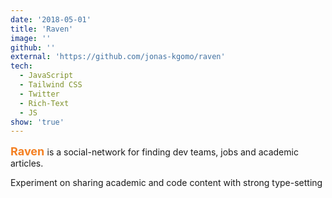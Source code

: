 ```yaml
---
date: '2018-05-01'
title: 'Raven'
image: ''
github: ''
external: 'https://github.com/jonas-kgomo/raven'
tech:
  - JavaScript
  - Tailwind CSS
  - Twitter
  - Rich-Text
  - JS
show: 'true'
---
```


<b style="display:inline; font-size:18px; color: #f48023" >Raven </b>is a social-network for finding dev teams, jobs and academic articles.

<p>Experiment on sharing academic and code content with strong type-setting</p>
